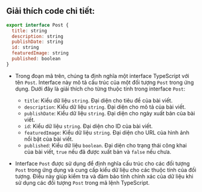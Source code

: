 ## Giải thích code chi tiết:

```jsx
export interface Post {
  title: string
  description: string
  publishDate: string
  id: string
  featuredImage: string
  published: boolean
}
```

- Trong đoạn mã trên, chúng ta định nghĩa một interface TypeScript với tên `Post`. Interface này mô tả cấu trúc của một đối tượng `Post` trong ứng dụng. Dưới đây là giải thích cho từng thuộc tính trong interface `Post`:

  - `title`: Kiểu dữ liệu `string`. Đại diện cho tiêu đề của bài viết.
  - `description`: Kiểu dữ liệu `string`. Đại diện cho mô tả của bài viết.
  - `publishDate`: Kiểu dữ liệu `string`. Đại diện cho ngày xuất bản của bài viết.
  - `id`: Kiểu dữ liệu `string`. Đại diện cho ID của bài viết.
  - `featuredImage`: Kiểu dữ liệu `string`. Đại diện cho URL của hình ảnh nổi bật của bài viết.
  - `published`: Kiểu dữ liệu `boolean`. Đại diện cho trạng thái công khai của bài viết, `true` nếu đã được xuất bản và `false` nếu chưa.

- Interface `Post` được sử dụng để định nghĩa cấu trúc cho các đối tượng `Post` trong ứng dụng và cung cấp kiểu dữ liệu cho các thuộc tính của đối tượng. Điều này giúp kiểm tra và đảm bảo tính chính xác của dữ liệu khi sử dụng các đối tượng `Post` trong mã lệnh TypeScript.
